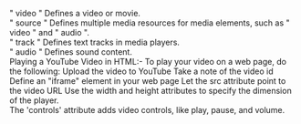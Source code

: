 " video " Defines a video or movie.
<br>
" source " Defines multiple media resources for media elements, such as " video " and " audio ".
<br>
" track " Defines text tracks in media players.
<br>
" audio " Defines sound content.
<br>
Playing a YouTube Video in HTML:-
To play your video on a web page, do the following: Upload the video to YouTube Take a note of the video id Define an "iframe" element in your web page Let the src attribute point to the video URL Use the width and height attributes to specify the dimension of the player.
<br>
The 'controls' attribute adds video controls, like play, pause, and volume.
